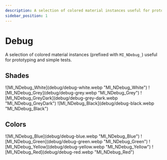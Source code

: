 ```yaml
---
description: A selection of colored material instances useful for prototyping and simple tests. 
sidebar_position: 1
---
```


# Debug

A selection of colored material instances (prefixed with `MI_NDebug_`) useful for prototyping and simple tests. 

## Shades

<div class="image-thumbnails">
![MI_NDebug_White](debug/debug-white.webp "MI_NDebug_White")
![MI_NDebug_Grey](debug/debug-grey.webp "MI_NDebug_Grey")
![MI_NDebug_GreyDark](debug/debug-grey-dark.webp "MI_NDebug_GreyDark")
![MI_NDebug_Black](debug/debug-black.webp "MI_NDebug_Black")
</div>

## Colors

<div class="image-thumbnails">
![MI_NDebug_Blue](debug/debug-blue.webp "MI_NDebug_Blue")
![MI_NDebug_Green](debug/debug-green.webp "MI_NDebug_Green")
![MI_NDebug_Yellow](debug/debug-yellow.webp "MI_NDebug_Yellow")
![MI_NDebug_Red](debug/debug-red.webp "MI_NDebug_Red")
</div>